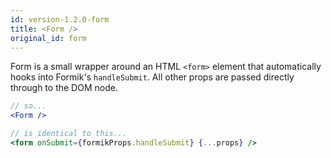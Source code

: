 ```yaml
---
id: version-1.2.0-form
title: <Form />
original_id: form
---
```


Form is a small wrapper around an HTML `<form>` element that automatically hooks into Formik's `handleSubmit`. All other props are passed directly through to the DOM node.

```jsx
// so...
<Form />

// is identical to this...
<form onSubmit={formikProps.handleSubmit} {...props} />
```

